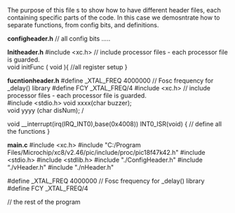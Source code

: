 
The purpose of this file s to show how to have different header files, each containing specific parts of the code. 
In this case we demosntrate how to separate functions, from config bits, and definitions. 

**configheader.h**
    // all config bits …..

**Initheader.h**
    #include <xc.h> // include processor files - each processor file is guarded.  
    void initFunc ( void ){
        //all register setup
    }

**fucntionheader.h**
#define _XTAL_FREQ 4000000       // Fosc  frequency for _delay()  library
#define FCY    _XTAL_FREQ/4
#include <xc.h> // include processor files - each processor file is guarded.  
#include <stdio.h>
void xxxx(char buzzer);                                  
void yyyy (char disNum);   /

void __interrupt(irq(IRQ_INT0),base(0x4008)) INT0_ISR(void)
{ // define all the functions 
}


**main.c**
#include <xc.h> 
#include "C:/Program Files/Microchip/xc8/v2.46/pic/include/proc/pic18f47k42.h"
#include <stdio.h>
#include <stdlib.h>
#include "./ConfigHeader.h"
#include “./vHeader.h"
#include "./nHeader.h"

#define _XTAL_FREQ 4000000       // Fosc  frequency for _delay()  library
#define FCY    _XTAL_FREQ/4


// the rest of the program 
